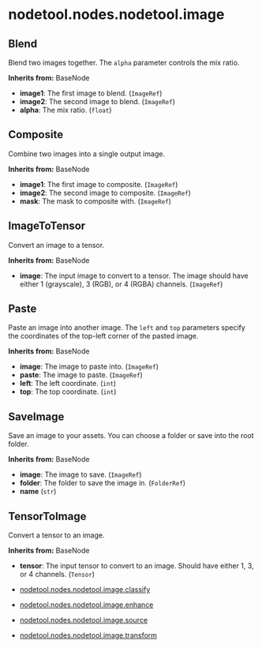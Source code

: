 # nodetool.nodes.nodetool.image

## Blend

Blend two images together. The `alpha` parameter controls the mix ratio.

**Inherits from:** BaseNode

- **image1**: The first image to blend. (`ImageRef`)
- **image2**: The second image to blend. (`ImageRef`)
- **alpha**: The mix ratio. (`float`)

## Composite

Combine two images into a single output image.

**Inherits from:** BaseNode

- **image1**: The first image to composite. (`ImageRef`)
- **image2**: The second image to composite. (`ImageRef`)
- **mask**: The mask to composite with. (`ImageRef`)

## ImageToTensor

Convert an image to a tensor.

**Inherits from:** BaseNode

- **image**: The input image to convert to a tensor. The image should have either 1 (grayscale), 3 (RGB), or 4 (RGBA) channels. (`ImageRef`)

## Paste

Paste an image into another image. The `left` and `top` parameters specify the coordinates of the top-left corner of the pasted image.

**Inherits from:** BaseNode

- **image**: The image to paste into. (`ImageRef`)
- **paste**: The image to paste. (`ImageRef`)
- **left**: The left coordinate. (`int`)
- **top**: The top coordinate. (`int`)

## SaveImage

Save an image to your assets. You can choose a folder or save into the root folder.

**Inherits from:** BaseNode

- **image**: The image to save. (`ImageRef`)
- **folder**: The folder to save the image in. (`FolderRef`)
- **name** (`str`)

## TensorToImage

Convert a tensor to an image.

**Inherits from:** BaseNode

- **tensor**: The input tensor to convert to an image. Should have either 1, 3, or 4 channels. (`Tensor`)

- [nodetool.nodes.nodetool.image.classify](/nodetool/nodes/nodetool/image/classify.md)
- [nodetool.nodes.nodetool.image.enhance](/nodetool/nodes/nodetool/image/enhance.md)
- [nodetool.nodes.nodetool.image.source](/nodetool/nodes/nodetool/image/source.md)
- [nodetool.nodes.nodetool.image.transform](/nodetool/nodes/nodetool/image/transform.md)
